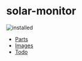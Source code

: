 # solar-monitor

![installed](images/installed.jpg)

- [Parts](parts.md)
- [Images](images.md)
- [Todo](todo.md)
